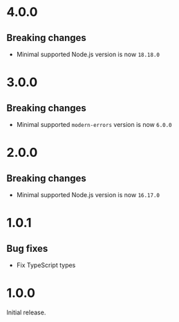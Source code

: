 # 4.0.0

## Breaking changes

- Minimal supported Node.js version is now `18.18.0`

# 3.0.0

## Breaking changes

- Minimal supported `modern-errors` version is now `6.0.0`

# 2.0.0

## Breaking changes

- Minimal supported Node.js version is now `16.17.0`

# 1.0.1

## Bug fixes

- Fix TypeScript types

# 1.0.0

Initial release.
